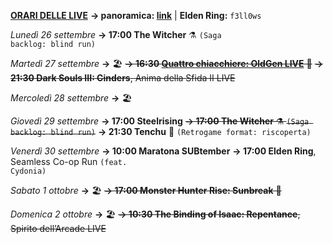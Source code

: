 <b><u>ORARI DELLE LIVE</u></b>
<b>→ panoramica: <a href="https://trello.com/b/iKwdSGf3/sabaku">link</a></b> | <b>Elden Ring:</b> <code>f3ll0ws</code>

<i>Lunedì 26 settembre</i>
<b>→ 17:00 The Witcher</b> ⚗️ <code>(Saga backlog: blind run)</code>

<i>Martedì 27 settembre</i>
<b>→</b> 🏖️
<s><b>→ 16:30 <a href="https://www.twitch.tv/oldgenproject">Quattro chiacchiere: OldGen LIVE</a></b> 💬</s>
<s><b>→ 21:30 Dark Souls III: Cinders</b>, Anima della Sfida II LIVE</s>

<i>Mercoledì 28 settembre</i>
<b>→</b> 🏖️

<i>Giovedì 29 settembre</i>
<b>→ 17:00 Steelrising</b>
<s><b>→ 17:00 The Witcher</b> ⚗️ <code>(Saga backlog: blind run)</code></s>
<b>→ 21:30 Tenchu</b> 🥷 <code>(Retrogame format: riscoperta)</code>

<i>Venerdì 30 settembre</i>
<b>→ 10:00 Maratona SUBtember</b>
<b>→ 17:00 Elden Ring</b>, Seamless Co-op Run <code>(feat. Cydonia)</code>

<i>Sabato 1 ottobre</i>
<b>→</b> 🏖️
<s><b>→ 17:00 Monster Hunter Rise: Sunbreak</b> 👹</s>

<i>Domenica 2 ottobre</i>
<b>→</b> 🏖️
<s><b>→ 10:30 The Binding of Isaac: Repentance</b>, Spirito dell’Arcade LIVE</s>
